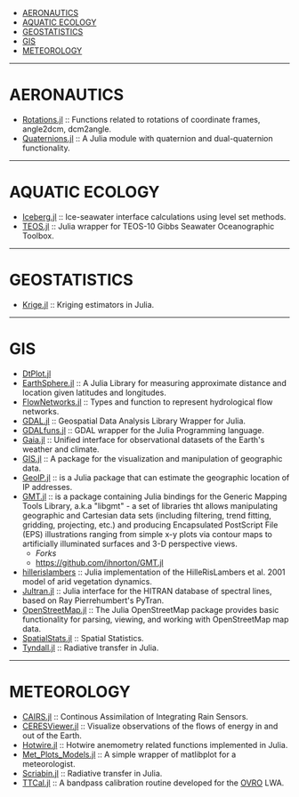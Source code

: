 - [AERONAUTICS](#aeronautics)
- [AQUATIC ECOLOGY](#aquatic-ecology)
- [GEOSTATISTICS](#geostatistics)
- [GIS](#gis)
- [METEOROLOGY](#meteorology)

----

# AERONAUTICS
- [Rotations.jl](https://github.com/ronisbr/Rotations.jl) :: Functions related to rotations of coordinate frames, angle2dcm, dcm2angle.
- [Quaternions.jl](https://github.com/forio/Quaternions.jl) :: A Julia module with quaternion and dual-quaternion functionality.

----

# AQUATIC ECOLOGY
- [Iceberg.jl](https://github.com/njwilson23/Iceberg.jl) :: Ice-seawater interface calculations using level set methods.
- [TEOS.jl](https://github.com/njwilson23/TEOS.jl) :: Julia wrapper for TEOS-10 Gibbs Seawater Oceanographic Toolbox.

----

# GEOSTATISTICS
- [Krige.jl](https://github.com/njwilson23/Krige.jl) :: Kriging estimators in Julia.

----

# GIS 
- [DtPlot.jl](https://github.com/dejakaymac/DtPlot.jl)
- [EarthSphere.jl](https://github.com/cuevasclemente/EarthSphere.jl) :: A Julia Library for measuring approximate distance and location given latitudes and longitudes.
- [FlowNetworks.jl](https://github.com/scheidan/FlowNetworks.jl) :: Types and function to represent hydrological flow networks.
- [GDAL.jl](https://github.com/wkearn/GDAL.jl) :: Geospatial Data Analysis Library Wrapper for Julia.
- [GDALfuns.jl](https://github.com/meggart/GDALfuns.jl) :: GDAL wrapper for the Julia Programming language.
- [Gaia.jl](https://github.com/jsbj/Gaia.jl) :: Unified interface for observational datasets of the Earth's weather and climate.
- [GIS.jl](https://github.com/wkearn/GIS.jl) :: A package for the visualization and manipulation of geographic data.
- [GeoIP.jl](https://github.com/johnmyleswhite/GeoIP.jl) :: is a Julia package that can estimate the geographic location of IP addresses.
- [GMT.jl](https://github.com/joa-quim/GMT.jl) :: is a package containing Julia bindings for the Generic Mapping Tools Library, a.k.a "libgmt" - a set of libraries tht allows manipulating geographic and Cartesian data sets (including filtering, trend fitting, gridding, projecting, etc.) and producing Encapsulated PostScript File (EPS) illustrations ranging from simple x-y plots via contour maps to artificially illuminated surfaces and 3-D perspective views. 
   * *Forks*
   - https://github.com/ihnorton/GMT.jl
- [hillerislambers](https://github.com/wkearn/hillerislambers) :: Julia implementation of the HilleRisLambers et al. 2001 model of arid vegetation dynamics.
- [Jultran.jl](https://github.com/jsbj/Jultran.jl) :: Julia interface for the HITRAN database of spectral lines, based on Ray Pierrehumbert's PyTran.
- [OpenStreetMap.jl](https://github.com/tedsteiner/OpenStreetMap.jl) :: The Julia OpenStreetMap package provides basic functionality for parsing, viewing, and working with OpenStreetMap map data.
- [SpatialStats.jl](https://github.com/dchudz/SpatialStats.jl) :: Spatial Statistics.
- [Tyndall.jl](https://github.com/jsbj/Tyndall.jl) :: Radiative transfer in Julia.

----

# METEOROLOGY
- [CAIRS.jl](https://github.com/scheidan/CAIRS.jl) :: Continous Assimilation of Integrating Rain Sensors.
- [CERESViewer.jl](https://github.com/jsbj/CERESViewer.jl) :: Visualize observations of the flows of energy in and out of the Earth.
- [Hotwire.jl](https://github.com/pjabardo/Hotwire.jl) :: Hotwire anemometry related functions implemented in Julia.
- [Met_Plots_Models.jl](https://github.com/zhujinxuan/Met_Plots_Models.jl) :: A simple wrapper of matlibplot for a meteorologist.
- [Scriabin.jl](https://github.com/jsbj/Scriabin.jl) :: Radiative transfer in Julia.
- [TTCal.jl](https://github.com/mweastwood/TTCal.jl) :: A bandpass calibration routine developed for the [OVRO](https://en.wikipedia.org/wiki/Owens_Valley_Radio_Observatory) LWA.

